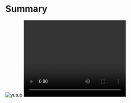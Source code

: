 # Summary

![yutub](https://github.com/dystaSatria/Vuejs/assets/87264688/6f319bc9-d193-438b-a1f2-b7dda865526f)
<video width="320" height="240" controls>
  <source src="[nama-video.mp4](https://github.com/dystaSatria/Vuejs/assets/87264688/6f319bc9-d193-438b-a1f2-b7dda865526f)https://github.com/dystaSatria/Vuejs/assets/87264688/6f319bc9-d193-438b-a1f2-b7dda865526f" type="video/mp4">
  Maaf, browser Anda tidak mendukung tag video.
</video>
